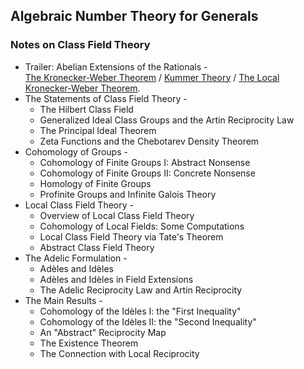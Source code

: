 ## Algebraic Number Theory for Generals

### Notes on Class Field Theory

- Trailer: Abelian Extensions of the Rationals - <br/>
  [The Kronecker-Weber Theorem](./genalgnt-1.pdf) / [Kummer Theory](./genalgnt-2.pdf) / [The Local Kronecker-Weber Theorem](./genalgnt-3.pdf).
- The Statements of Class Field Theory - <br/>
  - The Hilbert Class Field
  - Generalized Ideal Class Groups and the Artin Reciprocity Law
  - The Principal Ideal Theorem
  - Zeta Functions and the Chebotarev Density Theorem
- Cohomology of Groups - <br/>
  - Cohomology of Finite Groups I: Abstract Nonsense
  - Cohomology of Finite Groups II: Concrete Nonsense
  - Homology of Finite Groups
  - Profinite Groups and Infinite Galois Theory
- Local Class Field Theory - <br/>
  - Overview of Local Class Field Theory
  - Cohomology of Local Fields: Some Computations
  - Local Class Field Theory via Tate's Theorem
  - Abstract Class Field Theory
- The Adelic Formulation - <br/>
  - Adèles and Idèles
  - Adèles and Idèles in Field Extensions
  - The Adelic Reciprocity Law and Artin Reciprocity
- The Main Results - <br/>
  - Cohomology of the Idèles I: the "First Inequality"
  - Cohomology of the Idèles II: the "Second Inequality"
  - An "Abstract" Reciprocity Map
  - The Existence Theorem
  - The Connection with Local Reciprocity


